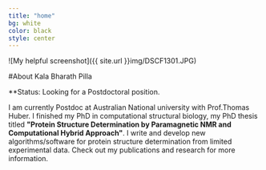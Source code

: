 ```yaml
---
title: "home"
bg: white
color: black
style: center
---
```



![My helpful screenshot]({{ site.url }}img/DSCF1301.JPG) 

#About Kala Bharath Pilla

**Status: Looking for a Postdoctoral position. 

I am currently Postdoc at Australian National university with Prof.Thomas Huber.
I finished my PhD in computational structural biology, my PhD thesis titled **"Protein Structure Determination by Paramagnetic NMR and Computational Hybrid Approach"**.
I write and develop new algorithms/software for protein structure determination from limited experimental data. Check out my publications and research for more information.

<script>
  (function(i,s,o,g,r,a,m){i['GoogleAnalyticsObject']=r;i[r]=i[r]||function(){
  (i[r].q=i[r].q||[]).push(arguments)},i[r].l=1*new Date();a=s.createElement(o),
  m=s.getElementsByTagName(o)[0];a.async=1;a.src=g;m.parentNode.insertBefore(a,m)
  })(window,document,'script','//www.google-analytics.com/analytics.js','ga');

  ga('create', 'UA-66233516-1', 'auto');
  ga('send', 'pageview');

</script>